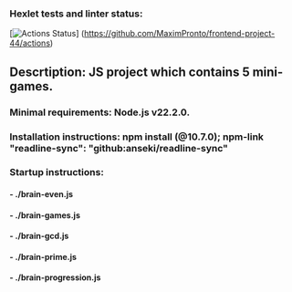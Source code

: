 ### Hexlet tests and linter status:
[![Actions Status](https://github.com/MaximPronto/frontend-project-44/actions/workflows/hexlet-check.yml/badge.svg)]
(https://github.com/MaximPronto/frontend-project-44/actions)

## Descrtiption: JS project which contains 5 mini-games. 

### Minimal requirements: Node.js v22.2.0.

### Installation instructions: npm install (@10.7.0); npm-link "readline-sync": "github:anseki/readline-sync"

### Startup instructions: 
#### - ./brain-even.js
#### - ./brain-games.js
#### - ./brain-gcd.js
#### - ./brain-prime.js
#### - ./brain-progression.js